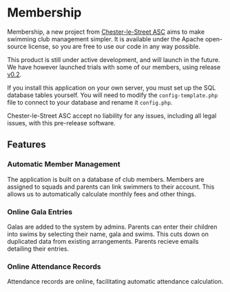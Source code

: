 # Membership
Membership, a new project from [Chester-le-Street ASC](https://www.chesterlestreetasc.co.uk/) aims to make swimming club management simpler. It is available under the Apache open-source license, so you are free to use our code in any way possible.

This product is still under active development, and will launch in the future. We have however launched trials with some of our members, using release [v0.2](https://github.com/Chester-le-Street-ASC/Membership/releases/tag/v0.2).

If you install this application on your own server, you must set up the SQL database tables yourself. You will need to modify the `config-template.php` file to connect to your database and rename it `config.php`.

Chester-le-Street ASC accept no liability for any issues, including all legal issues, with this pre-release software.

## Features
### Automatic Member Management
The application is built on a database of club members. Members are assigned to squads and parents can link swimmers to their account. This allows us to automatically calculate monthly fees and other things.

### Online Gala Entries
Galas are added to the system by admins. Parents can enter their children into swims by selecting their name, gala and swims. This cuts down on duplicated data from existing arrangements. Parents recieve emails detailing their entries.

### Online Attendance Records
Attendance records are online, facilitating automatic attendance calculation.
